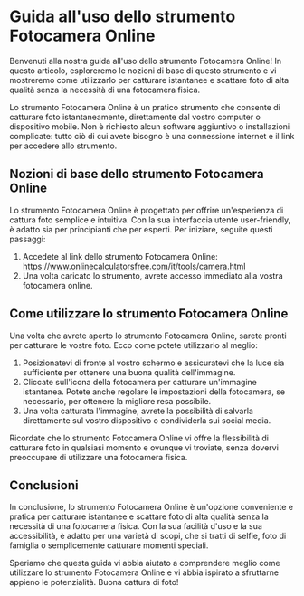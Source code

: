 Guida all'uso dello strumento Fotocamera Online
===============================================

Benvenuti alla nostra guida all'uso dello strumento Fotocamera Online! In questo articolo, esploreremo le nozioni di base di questo strumento e vi mostreremo come utilizzarlo per catturare istantanee e scattare foto di alta qualità senza la necessità di una fotocamera fisica.

Lo strumento Fotocamera Online è un pratico strumento che consente di catturare foto istantaneamente, direttamente dal vostro computer o dispositivo mobile. Non è richiesto alcun software aggiuntivo o installazioni complicate: tutto ciò di cui avete bisogno è una connessione internet e il link per accedere allo strumento.

Nozioni di base dello strumento Fotocamera Online
-------------------------------------------------

Lo strumento Fotocamera Online è progettato per offrire un'esperienza di cattura foto semplice e intuitiva. Con la sua interfaccia utente user-friendly, è adatto sia per principianti che per esperti. Per iniziare, seguite questi passaggi:

1. Accedete al link dello strumento Fotocamera Online: <https://www.onlinecalculatorsfree.com/it/tools/camera.html>
2. Una volta caricato lo strumento, avrete accesso immediato alla vostra fotocamera online.

Come utilizzare lo strumento Fotocamera Online
----------------------------------------------

Una volta che avrete aperto lo strumento Fotocamera Online, sarete pronti per catturare le vostre foto. Ecco come potete utilizzarlo al meglio:

1. Posizionatevi di fronte al vostro schermo e assicuratevi che la luce sia sufficiente per ottenere una buona qualità dell'immagine.
2. Cliccate sull'icona della fotocamera per catturare un'immagine istantanea. Potete anche regolare le impostazioni della fotocamera, se necessario, per ottenere la migliore resa possibile.
3. Una volta catturata l'immagine, avrete la possibilità di salvarla direttamente sul vostro dispositivo o condividerla sui social media.

Ricordate che lo strumento Fotocamera Online vi offre la flessibilità di catturare foto in qualsiasi momento e ovunque vi troviate, senza dovervi preoccupare di utilizzare una fotocamera fisica.

Conclusioni
-----------

In conclusione, lo strumento Fotocamera Online è un'opzione conveniente e pratica per catturare istantanee e scattare foto di alta qualità senza la necessità di una fotocamera fisica. Con la sua facilità d'uso e la sua accessibilità, è adatto per una varietà di scopi, che si tratti di selfie, foto di famiglia o semplicemente catturare momenti speciali.

Speriamo che questa guida vi abbia aiutato a comprendere meglio come utilizzare lo strumento Fotocamera Online e vi abbia ispirato a sfruttarne appieno le potenzialità. Buona cattura di foto!